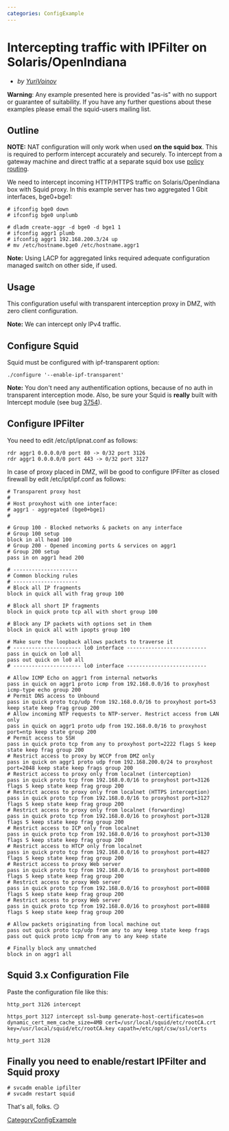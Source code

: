 ```yaml
---
categories: ConfigExample
---
```

# Intercepting traffic with IPFilter on Solaris/OpenIndiana

  - *by
    [YuriVoinov](/YuriVoinov)*

**Warning**: Any example presented here is provided "as-is" with no
support or guarantee of suitability. If you have any further questions
about these examples please email the squid-users mailing list.

## Outline

**NOTE:** NAT configuration will only work when used **on the squid
box**. This is required to perform intercept accurately and securely. To
intercept from a gateway machine and direct traffic at a separate squid
box use [policy
routing](/ConfigExamples/Intercept/IptablesPolicyRoute).

We need to intercept incoming HTTP/HTTPS traffic on Solaris/OpenIndiana
box with Squid proxy. In this example server has two aggregated 1 Gbit
interfaces, bge0+bge1:

    # ifconfig bge0 down
    # ifconfig bge0 unplumb
    
    # dladm create-aggr -d bge0 -d bge1 1
    # ifconfig aggr1 plumb
    # ifconfig aggr1 192.168.200.3/24 up
    # mv /etc/hostname.bge0 /etc/hostname.aggr1

**Note:** Using LACP for aggregated links required adequate
configuration managed switch on other side, if used.

## Usage

This configuration useful with transparent interception proxy in DMZ,
with zero client configuration.

**Note:** We can intercept only IPv4 traffic.

## Configure Squid

Squid must be configured with ipf-transparent option:

    ./configure '--enable-ipf-transparent'

**Note:** You don't need any authentification options, because of no
auth in transparent interception mode. Also, be sure your Squid is
**really** built with Intercept module (see bug
[3754](https://bugs.squid-cache.org/show_bug.cgi?id=3754)).

## Configure IPFilter

You need to edit /etc/ipt/ipnat.conf as follows:

    rdr aggr1 0.0.0.0/0 port 80 -> 0/32 port 3126
    rdr aggr1 0.0.0.0/0 port 443 -> 0/32 port 3127

In case of proxy placed in DMZ, will be good to configure IPFilter as
closed firewall by edit /etc/ipt/ipf.conf as follows:

    # Transparent proxy host
    #
    # Host proxyhost with one interface:
    # aggr1 - aggregated (bge0+bge1)
    #
    
    # Group 100 - Blocked networks & packets on any interface
    # Group 100 setup
    block in all head 100
    # Group 200 - Opened incoming ports & services on aggr1
    # Group 200 setup
    pass in on aggr1 head 200
    
    # ---------------------
    # Common blocking rules
    # ---------------------
    # Block all IP fragments
    block in quick all with frag group 100
    
    # Block all short IP fragments
    block in quick proto tcp all with short group 100
    
    # Block any IP packets with options set in them 
    block in quick all with ipopts group 100
    
    # Make sure the loopback allows packets to traverse it
    # ---------------------- lo0 interface --------------------------
    pass in quick on lo0 all
    pass out quick on lo0 all
    # ---------------------- lo0 interface --------------------------
    
    # Allow ICMP Echo on aggr1 from internal networks
    pass in quick on aggr1 proto icmp from 192.168.0.0/16 to proxyhost icmp-type echo group 200
    # Permit DNS access to Unbound
    pass in quick proto tcp/udp from 192.168.0.0/16 to proxyhost port=53 keep state keep frag group 200
    # Allow incoming NTP requests to NTP-server. Restrict access from LAN only
    pass in quick on aggr1 proto udp from 192.168.0.0/16 to proxyhost port=ntp keep state group 200
    # Permit access to SSH
    pass in quick proto tcp from any to proxyhost port=2222 flags S keep state keep frag group 200
    # Restrict access to proxy by WCCP from DMZ only
    pass in quick on aggr1 proto udp from 192.168.200.0/24 to proxyhost port=2048 keep state keep frags group 200
    # Restrict access to proxy only from localnet (interception)
    pass in quick proto tcp from 192.168.0.0/16 to proxyhost port=3126 flags S keep state keep frag group 200
    # Restrict access to proxy only from localnet (HTTPS interception)
    pass in quick proto tcp from 192.168.0.0/16 to proxyhost port=3127 flags S keep state keep frag group 200
    # Restrict access to proxy only from localnet (forwarding)
    pass in quick proto tcp from 192.168.0.0/16 to proxyhost port=3128 flags S keep state keep frag group 200
    # Restrict access to ICP only from localnet
    pass in quick proto tcp from 192.168.0.0/16 to proxyhost port=3130 flags S keep state keep frag group 200
    # Restrict access to HTCP only from localnet
    pass in quick proto tcp from 192.168.0.0/16 to proxyhost port=4827 flags S keep state keep frag group 200
    # Restrict access to proxy Web server
    pass in quick proto tcp from 192.168.0.0/16 to proxyhost port=8080 flags S keep state keep frag group 200
    # Restrict access to proxy Web server
    pass in quick proto tcp from 192.168.0.0/16 to proxyhost port=8088 flags S keep state keep frag group 200
    # Restrict access to proxy Web server
    pass in quick proto tcp from 192.168.0.0/16 to proxyhost port=8888 flags S keep state keep frag group 200
    
    # Allow packets originating from local machine out
    pass out quick proto tcp/udp from any to any keep state keep frags
    pass out quick proto icmp from any to any keep state
    
    # Finally block any unmatched
    block in on aggr1 all

## Squid 3.x Configuration File

Paste the configuration file like this:

    http_port 3126 intercept
    
    https_port 3127 intercept ssl-bump generate-host-certificates=on dynamic_cert_mem_cache_size=4MB cert=/usr/local/squid/etc/rootCA.crt key=/usr/local/squid/etc/rootCA.key capath=/etc/opt/csw/ssl/certs
    
    http_port 3128

## Finally you need to enable/restart IPFilter and Squid proxy

    # svcadm enable ipfilter
    # svcadm restart squid

That's all, folks.
:smirk:

[CategoryConfigExample](/CategoryConfigExample)
